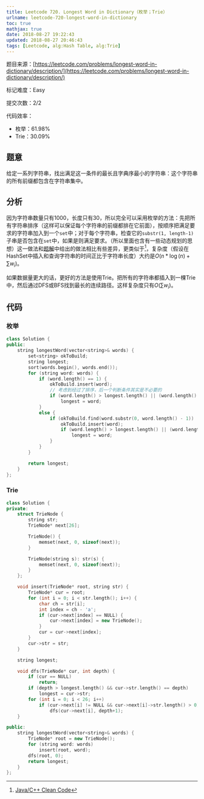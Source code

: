 ```yaml
---
title: Leetcode 720. Longest Word in Dictionary（枚举；Trie）
urlname: leetcode-720-longest-word-in-dictionary
toc: true
mathjax: true
date: 2018-08-27 19:22:43
updated: 2018-08-27 20:46:43
tags: [Leetcode, alg:Hash Table, alg:Trie]
---
```


题目来源：[https://leetcode.com/problems/longest-word-in-dictionary/description/](https://leetcode.com/problems/longest-word-in-dictionary/description/)

标记难度：Easy

提交次数：2/2

代码效率：

* 枚举：61.98%
* Trie：30.09%

## 题意

给定一系列字符串，找出满足这一条件的最长且字典序最小的字符串：这个字符串的所有前缀都包含在字符串集中。

## 分析

因为字符串数量只有1000，长度只有30，所以完全可以采用枚举的方法：先把所有字符串排序（这样可以保证每个字符串的前缀都排在它前面），按顺序把满足要求的字符串加入到一个`set`中；对于每个字符串，检查它的`substr(1, length-1)`子串是否包含在`set`中，如果是则满足要求。（所以里面也含有一些动态规划的思想）这一做法和[题解](https://leetcode.com/problems/longest-word-in-dictionary/solution/)中给出的做法相比有些差异，更类似于[^javasol]，复杂度（假设在HashSet中插入和查询字符串的时间正比于字符串长度）大约是$O(n * \log{(n)} + \sum w_i)$。

[^javasol]: [Java/C++ Clean Code](https://leetcode.com/problems/longest-word-in-dictionary/discuss/109114/JavaC++-Clean-Code)

如果数据量更大的话，更好的方法是使用Trie。把所有的字符串都插入到一棵Trie中，然后通过DFS或BFS找到最长的连续路径。这样复杂度只有$O(\sum w_i)$。

## 代码

### 枚举

```cpp
class Solution {
public:
    string longestWord(vector<string>& words) {
        set<string> okToBuild;
        string longest;
        sort(words.begin(), words.end());
        for (string word: words) {
            if (word.length() == 1) {
                okToBuild.insert(word);
                // 考虑到经过了排序，后一个判断条件其实是不必要的
                if (word.length() > longest.length() || (word.length() == longest.length() && word < longest))
                    longest = word;
            }
            else {
                if (okToBuild.find(word.substr(0, word.length() - 1)) != okToBuild.end()) {
                    okToBuild.insert(word);
                    if (word.length() > longest.length() || (word.length() == longest.length() && word < longest))
                        longest = word;
                }
            }
        }

        return longest;
    }
};
```

### Trie

```cpp
class Solution {
private:
    struct TrieNode {
        string str;
        TrieNode* next[26];

        TrieNode() {
            memset(next, 0, sizeof(next));
        }

        TrieNode(string s): str(s) {
            memset(next, 0, sizeof(next));
        }
    };

    void insert(TrieNode* root, string str) {
        TrieNode* cur = root;
        for (int i = 0; i < str.length(); i++) {
            char ch = str[i];
            int index = ch - 'a';
            if (cur->next[index] == NULL) {
                cur->next[index] = new TrieNode();
            }
            cur = cur->next[index];
        }
        cur->str = str;
    }

    string longest;

    void dfs(TrieNode* cur, int depth) {
        if (cur == NULL)
            return;
        if (depth > longest.length() && cur->str.length() == depth)
            longest = cur->str;
        for (int i = 0; i < 26; i++)
            if (cur->next[i] != NULL && cur->next[i]->str.length() > 0)
                dfs(cur->next[i], depth+1);
    }

public:
    string longestWord(vector<string>& words) {
        TrieNode* root = new TrieNode();
        for (string word: words)
            insert(root, word);
        dfs(root, 0);
        return longest;
    }
};
```
